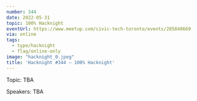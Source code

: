 ```yaml
---
number: 344
date: 2022-05-31
topic: 100% Hacknight
eventUrl: https://www.meetup.com/civic-tech-toronto/events/285848669
via: online
tags:
  - type/hacknight
  - flag/online-only
image: "hacknight_0.jpeg"
title: 'Hacknight #344 – 100% Hacknight'
---
```


Topic:
TBA

Speakers:
TBA